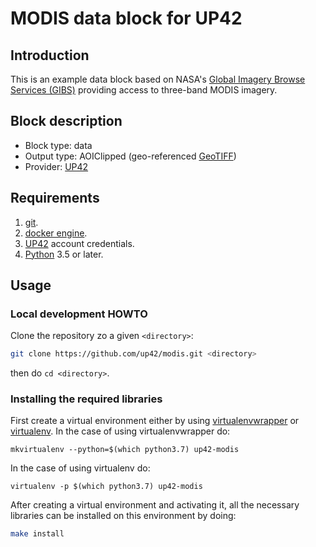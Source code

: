 # MODIS data block for UP42
## Introduction

This is an example data block based on NASA's [Global Imagery Browse Services (GIBS)](https://earthdata.nasa.gov/eosdis/science-system-description/eosdis-components/gibs) providing access to three-band
MODIS imagery.

## Block description
* Block type: data   
* Output type: AOIClipped (geo-referenced [GeoTIFF](https://en.wikipedia.org/wiki/GeoTIFF))
* Provider: [UP42](https://up42.com)

## Requirements

 1. [git](https://git-scm.com/).
 2. [docker engine](https://docs.docker.com/engine/).
 3. [UP42](https://up42.com) account credentials.
 4. [Python](https://python.org) 3.5 or later.

## Usage

### Local development HOWTO

Clone the repository zo a given `<directory>`:

```bash
git clone https://github.com/up42/modis.git <directory>
``` 

then do `cd <directory>`.

### Installing the required libraries

First create a virtual environment either by using [virtualenvwrapper](https://virtualenvwrapper.readthedocs.io/en/latest/) 
or [virtualenv](https://virtualenv.pypa.io/en/latest/).
In the case of using virtualenvwrapper do:

```mkvirtualenv --python=$(which python3.7) up42-modis```

In the case of using virtualenv do:

````
virtualenv -p $(which python3.7) up42-modis
````

After creating a virtual environment and activating it, all the necessary libraries can be installed on this environment by doing:

```bash
make install
```